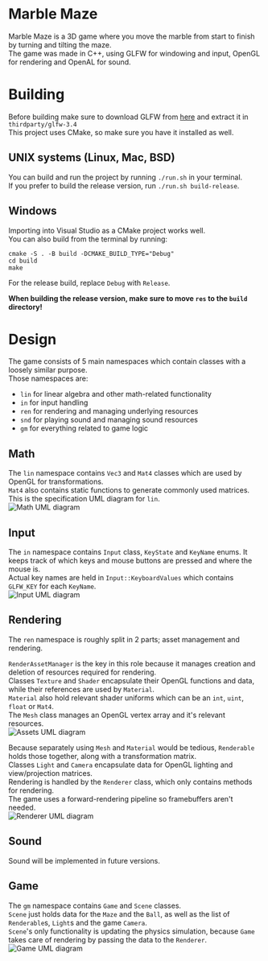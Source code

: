 # Marble Maze

Marble Maze is a 3D game where you move the marble from start to finish by turning and tilting the maze.  
The game was made in C++, using GLFW for windowing and input, OpenGL for rendering and OpenAL for sound.


# Building

Before building make sure to download GLFW from [here](https://github.com/glfw/glfw/archive/refs/tags/3.4.zip)
and extract it in `thirdparty/glfw-3.4`  
This project uses CMake, so make sure you have it installed as well.  

## UNIX systems (Linux, Mac, BSD)

You can build and run the project by running `./run.sh` in your terminal.  
If you prefer to build the release version, run `./run.sh build-release`.  

## Windows

Importing into Visual Studio as a CMake project works well.  
You can also build from the terminal by running:
```
cmake -S . -B build -DCMAKE_BUILD_TYPE="Debug"
cd build
make
```
For the release build, replace `Debug` with `Release`.

**When building the release version, make sure to move `res` to the `build` directory!**


# Design

The game consists of 5 main namespaces which contain classes with a loosely similar purpose.  
Those namespaces are:  
- `lin` for linear algebra and other math-related functionality
- `in` for input handling
- `ren` for rendering and managing underlying resources
- `snd` for playing sound and managing sound resources
- `gm` for everything related to game logic

## Math
The `lin` namespace contains `Vec3` and `Mat4` classes which are used by OpenGL for transformations.  
`Mat4` also contains static functions to generate commonly used matrices.  
This is the specification UML diagram for `lin`.  
![Math UML diagram](./design/math.png)

## Input
The `in` namespace contains `Input` class, `KeyState` and `KeyName` enums.
It keeps track of which keys and mouse buttons are pressed and where the mouse is.  
Actual key names are held in `Input::KeyboardValues` which contains `GLFW_KEY` for each `KeyName`.  
![Input UML diagram](./design/input.png)

## Rendering
The `ren` namespace is roughly split in 2 parts; asset management and rendering.

`RenderAssetManager` is the key in this role because it manages creation and deletion of
resources required for rendering.  
Classes `Texture` and `Shader` encapsulate their OpenGL functions and data,
while their references are used by `Material`.  
`Material` also hold relevant shader uniforms which can be an `int`, `uint`, `float` or `Mat4`.  
The `Mesh` class manages an OpenGL vertex array and it's relevant resources.  
![Assets UML diagram](./design/assets.png)

Because separately using `Mesh` and `Material` would be tedious,
`Renderable` holds those together, along with a transformation matrix.  
Classes `Light` and `Camera` encapsulate data for OpenGL lighting and view/projection matrices.  
Rendering is handled by the `Renderer` class, which only contains methods for rendering.  
The game uses a forward-rendering pipeline so framebuffers aren't needed.  
![Renderer UML diagram](./design/renderer.png)

## Sound
Sound will be implemented in future versions.

## Game
The `gm` namespace contains `Game` and `Scene` classes.  
`Scene` just holds data for the `Maze` and the `Ball`,
as well as the list of `Renderable`s, `Light`s and the game `Camera`.  
`Scene`'s only functionality is updating the physics simulation,
because `Game` takes care of rendering by passing the data to the `Renderer`.  
![Game UML diagram](./design/game.png)
